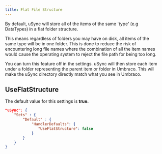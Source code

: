 ```yaml
---
title: Flat File Structure
---
```


By default, uSync will store all of the items of the same 'type' (e.g DataTypes) in a flat folder structure. 

This means regardless of folders you may have on disk, all items of the same type will be in one folder. 
This is done to reduce the risk of encountering long file names where the combination of all the item names would cause the operating system to reject the file path for being too long. 

You can turn this feature off in the settings. uSync will then store each item under a folder representing the parent item or folder in Umbraco. This will make the uSync directory directly match what you see in Umbraco.


## UseFlatStructure
The default value for this settings is **true.**

```json title='appsettings.json'
"uSync": {
    "Sets" : {
        "Default" : {
            "HandlerDefaults": {
               "UseFlatStructure": false
            }
        }
    }
}
```


